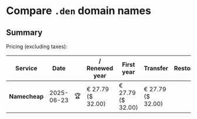 # Compare `.den` domain names

## Summary

Pricing (excluding taxes):

| Service | Date |  | / Renewed year | First year | Transfer | Restoration |
|--|--|--|--|--|--|--|
| **Namecheap** | 2025-06-23 | 🏆 | € 27.79<br>($ 32.00) | € 27.79<br>($ 32.00) | € 27.79<br>($ 32.00) |  |
